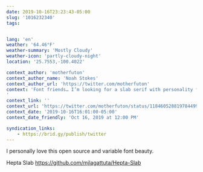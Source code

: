 ```yaml
---
date: 2019-10-16T23:23:43-05:00
slug: '1016232340'
tags:


lang: 'en'
weather: '64.46°F'
weather-summary: 'Mostly Cloudy'
weather-icon: 'partly-cloudy-night'
location: '25.7553,-100.4022'

context_author: 'motherfuton'
context_author_name: 'Noah Stokes'
context_author_url: 'https://twitter.com/motherfuton'
context: 'Font friends… I’m looking for a slab serif with personality for a project. What do you love out there?
'
context_link: ''
context_url: 'https://twitter.com/motherfuton/status/1184605288197844992?s=12'
context_date: '2019-10-16T16:01:00-05:00'
context_date_friendly: 'Oct 16, 2019 at 12:00 PM'

syndication_links:
    - https://brid.gy/publish/twitter
---
```

I personally love this open source and variable font beauty. 

Hepta Slab
https://github.com/mjlagattuta/Hepta-Slab